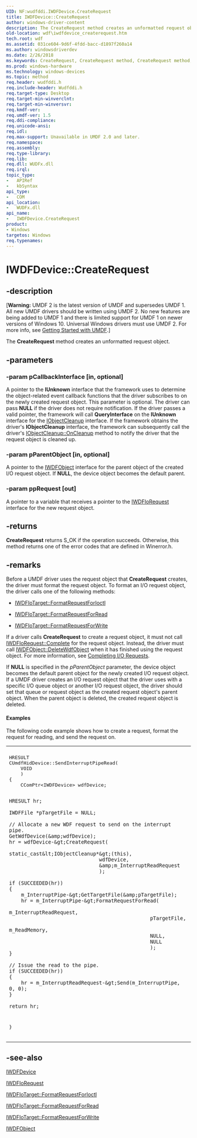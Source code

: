 ```yaml
---
UID: NF:wudfddi.IWDFDevice.CreateRequest
title: IWDFDevice::CreateRequest
author: windows-driver-content
description: The CreateRequest method creates an unformatted request object.
old-location: wdf\iwdfdevice_createrequest.htm
tech.root: wdf
ms.assetid: 031ce604-9d6f-4fdd-bacc-d1897f260a14
ms.author: windowsdriverdev
ms.date: 2/26/2018
ms.keywords: CreateRequest, CreateRequest method, CreateRequest method,IWDFDevice interface, IWDFDevice interface,CreateRequest method, IWDFDevice.CreateRequest, IWDFDevice::CreateRequest, UMDFDeviceObjectRef_9eb18b05-e5fc-48cf-907b-ed7d188eac4b.xml, umdf.iwdfdevice_createrequest, wdf.iwdfdevice_createrequest, wudfddi/IWDFDevice::CreateRequest
ms.prod: windows-hardware
ms.technology: windows-devices
ms.topic: method
req.header: wudfddi.h
req.include-header: Wudfddi.h
req.target-type: Desktop
req.target-min-winverclnt: 
req.target-min-winversvr: 
req.kmdf-ver: 
req.umdf-ver: 1.5
req.ddi-compliance: 
req.unicode-ansi: 
req.idl: 
req.max-support: Unavailable in UMDF 2.0 and later.
req.namespace: 
req.assembly: 
req.type-library: 
req.lib: 
req.dll: WUDFx.dll
req.irql: 
topic_type:
-	APIRef
-	kbSyntax
api_type:
-	COM
api_location:
-	WUDFx.dll
api_name:
-	IWDFDevice.CreateRequest
product:
- Windows
targetos: Windows
req.typenames: 
---
```


# IWDFDevice::CreateRequest


## -description


<p class="CCE_Message">[<b>Warning:</b> UMDF 2 is the latest version of UMDF and supersedes UMDF 1.  All new UMDF drivers should be written using UMDF 2.  No new features are being added to UMDF 1 and there is limited support for UMDF 1 on newer versions of Windows 10.  Universal Windows drivers must use UMDF 2.  For more info, see <a href="https://docs.microsoft.com/windows-hardware/drivers/wdf/getting-started-with-umdf-version-2">Getting Started with UMDF</a>.]

The <b>CreateRequest</b> method creates an unformatted request object.


## -parameters




### -param pCallbackInterface [in, optional]

A pointer to the <b>IUnknown</b> interface that the framework uses to determine the object-related event callback functions that the driver subscribes to on the newly created request object. This parameter is optional. The driver can pass <b>NULL</b> if the driver does not require notification. If the driver passes a valid pointer, the framework will call <b>QueryInterface</b> on the <b>IUnknown</b> interface for the <a href="https://msdn.microsoft.com/library/windows/hardware/ff556754">IObjectCleanup</a> interface. If the framework obtains the driver's <b>IObjectCleanup</b> interface, the framework can subsequently call the driver's <a href="https://msdn.microsoft.com/library/windows/hardware/ff556760">IObjectCleanup::OnCleanup</a> method to notify the driver that the request object is cleaned up. 


### -param pParentObject [in, optional]

A pointer to the <a href="https://msdn.microsoft.com/library/windows/hardware/ff560200">IWDFObject</a> interface for the parent object of the created I/O request object. If <b>NULL</b>, the device object becomes the default parent. 


### -param ppRequest [out]

A pointer to a variable that receives a pointer to the <a href="https://msdn.microsoft.com/library/windows/hardware/ff558985">IWDFIoRequest</a> interface for the new request object.


## -returns



<b>CreateRequest</b> returns S_OK if the operation succeeds. Otherwise, this method returns one of the error codes that are defined in Winerror.h.




## -remarks



Before a UMDF driver uses the request object that <b>CreateRequest</b> creates, the driver must format the request object. To format an I/O request object, the driver calls one of the following methods:

<ul>
<li>

<a href="https://msdn.microsoft.com/library/windows/hardware/ff559230">IWDFIoTarget::FormatRequestForIoctl</a>


</li>
<li>

<a href="https://msdn.microsoft.com/library/windows/hardware/ff559233">IWDFIoTarget::FormatRequestForRead</a>


</li>
<li>

<a href="https://msdn.microsoft.com/library/windows/hardware/ff559236">IWDFIoTarget::FormatRequestForWrite</a>


</li>
</ul>
If a driver calls <b>CreateRequest</b> to create a request object, it must not call <a href="https://msdn.microsoft.com/library/windows/hardware/ff559070">IWDFIoRequest::Complete</a> for the request object. Instead, the driver must call <a href="https://msdn.microsoft.com/library/windows/hardware/ff560210">IWDFObject::DeleteWdfObject</a> when it has finished using the request object. For more information, see <a href="https://docs.microsoft.com/windows-hardware/drivers/wdf/completing-i-o-requests">Completing I/O Requests</a>.

If <b>NULL</b> is specified in the <i>pParentObject</i> parameter, the device object becomes the default parent object for the newly created I/O request object. If a UMDF driver creates an I/O request object that the driver uses with a specific I/O queue object or another I/O request object, the driver should set that queue or request object as the created request object's parent object. When the parent object is deleted, the created request object is deleted. 


#### Examples

The following code example shows how to create a request, format the request for reading, and send the request on.

<div class="code"><span codelanguage=""><table>
<tr>
<th></th>
</tr>
<tr>
<td>
<pre>HRESULT
CUmdfHidDevice::SendInterruptPipeRead(
    VOID
    )
{
    CComPtr&lt;IWDFDevice&gt; wdfDevice;

    HRESULT hr;

    IWDFFile *pTargetFile = NULL;

    // Allocate a new WDF request to send on the interrupt pipe.
    GetWdfDevice(&amp;wdfDevice);
    hr = wdfDevice-&gt;CreateRequest(
                                  static_cast&lt;IObjectCleanup*&gt;(this), 
                                  wdfDevice, 
                                  &amp;m_InterruptReadRequest
                                  );

    if (SUCCEEDED(hr))
    {
        m_InterruptPipe-&gt;GetTargetFile(&amp;pTargetFile);
        hr = m_InterruptPipe-&gt;FormatRequestForRead(
                                                   m_InterruptReadRequest,
                                                   pTargetFile,
                                                   m_ReadMemory,
                                                   NULL,
                                                   NULL
                                                   );
    }

    // Issue the read to the pipe.
    if (SUCCEEDED(hr))
    {
        hr = m_InterruptReadRequest-&gt;Send(m_InterruptPipe, 0, 0);
    }

    return hr;
}</pre>
</td>
</tr>
</table></span></div>



## -see-also




<a href="https://msdn.microsoft.com/library/windows/hardware/ff556917">IWDFDevice</a>



<a href="https://msdn.microsoft.com/library/windows/hardware/ff558985">IWDFIoRequest</a>



<a href="https://msdn.microsoft.com/library/windows/hardware/ff559230">IWDFIoTarget::FormatRequestForIoctl</a>



<a href="https://msdn.microsoft.com/library/windows/hardware/ff559233">IWDFIoTarget::FormatRequestForRead</a>



<a href="https://msdn.microsoft.com/library/windows/hardware/ff559236">IWDFIoTarget::FormatRequestForWrite</a>



<a href="https://msdn.microsoft.com/library/windows/hardware/ff560200">IWDFObject</a>
 

 

